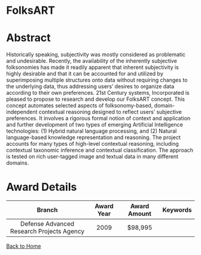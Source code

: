 
FolksART
========

# Abstract


Historically speaking, subjectivity was mostly considered as problematic and undesirable. Recently, the availability of the inherently subjective folksonomies has made it readily apparent that inherent subjectivity is highly desirable and that it can be accounted for and utilized by superimposing multiple structures onto data without requiring changes to the underlying data, thus addressing users’ desires to organize data according to their own preferences. 21st Century systems, Incorporated is pleased to propose to research and develop our FolksART concept. This concept automates selected aspects of folksonomy-based, domain-independent contextual reasoning designed to reflect users’ subjective preferences. It involves a rigorous formal notion of context and application and further development of two types of emerging Artificial Intelligence technologies: (1) Hybrid natural language processing, and (2) Natural language-based knowledge representation and reasoning. The project accounts for many types of high-level contextual reasoning, including contextual taxonomic inference and contextual classification. The approach is tested on rich user-tagged image and textual data in many different domains.  

# Award Details

|Branch|Award Year|Award Amount|Keywords|
| :---: | :---: | :---: | :---: |
|Defense Advanced Research Projects Agency|2009|$98,995||
  
  


[Back to Home](https://github.com/chrischow/dod_sbir_awards/Reports/JT/#115)